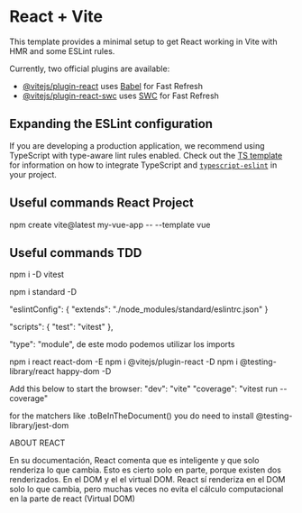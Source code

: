 # React + Vite

This template provides a minimal setup to get React working in Vite with HMR and some ESLint rules.

Currently, two official plugins are available:

- [@vitejs/plugin-react](https://github.com/vitejs/vite-plugin-react/blob/main/packages/plugin-react) uses [Babel](https://babeljs.io/) for Fast Refresh
- [@vitejs/plugin-react-swc](https://github.com/vitejs/vite-plugin-react/blob/main/packages/plugin-react-swc) uses [SWC](https://swc.rs/) for Fast Refresh

## Expanding the ESLint configuration

If you are developing a production application, we recommend using TypeScript with type-aware lint rules enabled. Check out the [TS template](https://github.com/vitejs/vite/tree/main/packages/create-vite/template-react-ts) for information on how to integrate TypeScript and [`typescript-eslint`](https://typescript-eslint.io) in your project.

## Useful commands React Project

npm create vite@latest my-vue-app -- --template vue

## Useful commands TDD

npm i -D vitest

npm i standard -D

"eslintConfig": {
"extends": "./node_modules/standard/eslintrc.json"
}

"scripts": {
"test": "vitest"
},

"type": "module", de este modo podemos utilizar los imports

npm i react react-dom -E
npm i @vitejs/plugin-react -D
npm i @testing-library/react happy-dom -D

Add this below to start the browser:
"dev": "vite"
"coverage": "vitest run --coverage"

for the matchers like .toBeInTheDocument() you do need to install @testing-library/jest-dom

ABOUT REACT

En su documentación, React comenta que es inteligente y que solo renderiza lo que cambia.
Esto es cierto solo en parte, porque existen dos renderizados. En el DOM y el el virtual DOM.
React sí renderiza en el DOM solo lo que cambia, pero muchas veces no evita el cálculo computacional en la parte de react (Virtual DOM)
